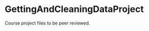 GettingAndCleaningDataProject
=============================

Course project files to be peer reviewed.
